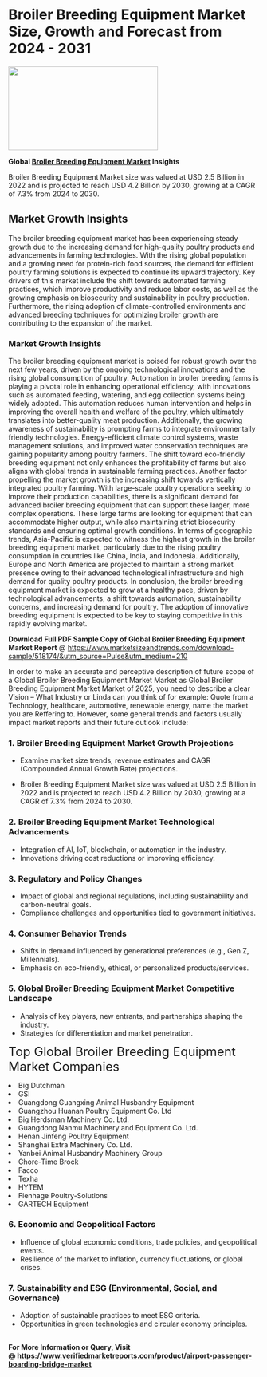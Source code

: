 <H1>Broiler Breeding Equipment Market Size, Growth and Forecast from 2024 - 2031</H1><img class="aligncenter size-medium wp-image-584254" src="https://thirdeyenews.in/wp-content/uploads/2024/09/Global-Market-Research-300x168.jpeg" alt="" width="300" height="168" /><p><strong>Global&nbsp;<a href="https://www.marketsizeandtrends.com/download-sample/518174/&amp;utm_source=Pulse&amp;utm_medium=210">Broiler Breeding Equipment Market</a> Insights</strong></p><p>Broiler Breeding Equipment Market size was valued at USD 2.5 Billion in 2022 and is projected to reach USD 4.2 Billion by 2030, growing at a CAGR of 7.3% from 2024 to 2030.</p><p><h2>Market Growth Insights</h2> The broiler breeding equipment market has been experiencing steady growth due to the increasing demand for high-quality poultry products and advancements in farming technologies. With the rising global population and a growing need for protein-rich food sources, the demand for efficient poultry farming solutions is expected to continue its upward trajectory. Key drivers of this market include the shift towards automated farming practices, which improve productivity and reduce labor costs, as well as the growing emphasis on biosecurity and sustainability in poultry production. Furthermore, the rising adoption of climate-controlled environments and advanced breeding techniques for optimizing broiler growth are contributing to the expansion of the market. <h3>Market Growth Insights</h3> The broiler breeding equipment market is poised for robust growth over the next few years, driven by the ongoing technological innovations and the rising global consumption of poultry. Automation in broiler breeding farms is playing a pivotal role in enhancing operational efficiency, with innovations such as automated feeding, watering, and egg collection systems being widely adopted. This automation reduces human intervention and helps in improving the overall health and welfare of the poultry, which ultimately translates into better-quality meat production. Additionally, the growing awareness of sustainability is prompting farms to integrate environmentally friendly technologies. Energy-efficient climate control systems, waste management solutions, and improved water conservation techniques are gaining popularity among poultry farmers. The shift toward eco-friendly breeding equipment not only enhances the profitability of farms but also aligns with global trends in sustainable farming practices. Another factor propelling the market growth is the increasing shift towards vertically integrated poultry farming. With large-scale poultry operations seeking to improve their production capabilities, there is a significant demand for advanced broiler breeding equipment that can support these larger, more complex operations. These large farms are looking for equipment that can accommodate higher output, while also maintaining strict biosecurity standards and ensuring optimal growth conditions. In terms of geographic trends, Asia-Pacific is expected to witness the highest growth in the broiler breeding equipment market, particularly due to the rising poultry consumption in countries like China, India, and Indonesia. Additionally, Europe and North America are projected to maintain a strong market presence owing to their advanced technological infrastructure and high demand for quality poultry products. In conclusion, the broiler breeding equipment market is expected to grow at a healthy pace, driven by technological advancements, a shift towards automation, sustainability concerns, and increasing demand for poultry. The adoption of innovative breeding equipment is expected to be key to staying competitive in this rapidly evolving market. </p><p><span class=""><strong>Download Full PDF Sample Copy of Global Broiler Breeding Equipment Market Report</strong> @ <a href="https://www.marketsizeandtrends.com/download-sample/518174/&amp;utm_source=Pulse&amp;utm_medium=210" target="_blank">https://www.marketsizeandtrends.com/download-sample/518174/&amp;utm_source=Pulse&amp;utm_medium=210</a></span></p><p>In order to make an accurate and perceptive description of future scope of a Global&nbsp;Broiler Breeding Equipment Market Market as Global&nbsp;Broiler Breeding Equipment Market Market of 2025, you need to describe a clear Vision &ndash; What Industry or Linda can you think of for example: Quote from a Technology, healthcare, automotive, renewable energy, name the market you are Reffering to. However, some general trends and factors usually impact market reports and their future outlook include:</p><h3>1.&nbsp;<strong>Broiler Breeding Equipment Market Growth Projections</strong></h3><ul><li>Examine market size trends, revenue estimates and CAGR (Compounded Annual Growth Rate) projections.</li><li><p>Broiler Breeding Equipment Market size was valued at USD 2.5 Billion in 2022 and is projected to reach USD 4.2 Billion by 2030, growing at a CAGR of 7.3% from 2024 to 2030.</p></li></ul><h3>2.&nbsp;<strong>Broiler Breeding Equipment Market Technological Advancements</strong></h3><ul><li>Integration of AI, IoT, blockchain, or automation in the industry.</li><li>Innovations driving cost reductions or improving efficiency.</li></ul><h3>3.&nbsp;<strong>Regulatory and Policy Changes</strong></h3><ul><li>Impact of global and regional regulations, including sustainability and carbon-neutral goals.</li><li>Compliance challenges and opportunities tied to government initiatives.</li></ul><h3>4.&nbsp;<strong>Consumer Behavior Trends</strong></h3><ul><li>Shifts in demand influenced by generational preferences (e.g., Gen Z, Millennials).</li><li>Emphasis on eco-friendly, ethical, or personalized products/services.</li></ul><h3>5.&nbsp;<strong>Global Broiler Breeding Equipment Market Competitive Landscape</strong></h3><ul><li>Analysis of key players, new entrants, and partnerships shaping the industry.</li><li>Strategies for differentiation and market penetration.</li></ul><p data-pm-slice="1 1 []"><span style="color: inherit; font-family: inherit; font-size: 25px;">Top Global Broiler Breeding Equipment Market Companies</span></p><div class="" data-test-id=""><p><li>Big Dutchman</li><li> GSI</li><li> Guangdong Guangxing Animal Husbandry Equipment</li><li> Guangzhou Huanan Poultry Equipment Co. Ltd</li><li> Big Herdsman Machinery Co. Ltd.</li><li> Guangdong Nanmu Machinery and Equipment Co. Ltd.</li><li> Henan Jinfeng Poultry Equipment</li><li> Shanghai Extra Machinery Co. Ltd.</li><li> Yanbei Animal Husbandry Machinery Group</li><li> Chore-Time Brock</li><li> Facco</li><li> Texha</li><li> HYTEM</li><li> Fienhage Poultry-Solutions</li><li> GARTECH Equipment</li></p></div><h3>6.&nbsp;<strong>Economic and Geopolitical Factors</strong></h3><ul><li>Influence of global economic conditions, trade policies, and geopolitical events.</li><li>Resilience of the market to inflation, currency fluctuations, or global crises.</li></ul><h3>7.&nbsp;<strong>Sustainability and ESG (Environmental, Social, and Governance)</strong></h3><ul><li>Adoption of sustainable practices to meet ESG criteria.</li><li>Opportunities in green technologies and circular economy principles.</li></ul><h2><strong style="font-size: 14px;">For More Information or Query, Visit @&nbsp;</strong><a style="background-color: #ffffff; font-size: 14px;" href="https://www.marketsizeandtrends.com/report/broiler-breeding-equipment-market/" target="_blank">https://www.verifiedmarketreports.com/product/airport-passenger-boarding-bridge-market</a></h2>
